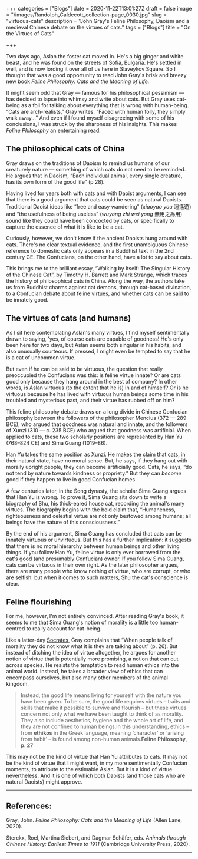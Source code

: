 +++
categories = ["Blogs"]
date = 2020-11-22T13:01:27Z
draft = false
image = "/images/Randolph_Caldecott_collection-page_0030.jpg"
slug = "virtuous-cats"
description = "John Gray's Feline Philosophy, Daoism and a medieval Chinese debate on the virtues of cats."
tags = ["Blogs"]
title = "On the Virtues of Cats"

+++


Two days ago, Aslan the foster cat moved in. He's a big ginger and white beast, and he was found on the streets of Sofia, Bulgaria. He's settled in well, and is now lording it over all of us here in Slaveykov Square. So I thought that was a good opportunity to read John Gray's brisk and breezy new book _Feline Philosophy: Cats and the Meaning of Life._

It might seem odd that Gray — famous for his philosophical pessimism — has decided to lapse into whimsy and write about cats. But Gray uses cat-being as a foil for talking about everything that is wrong with human-being. “Cats are arch-realists,” Gray writes. “Faced with human folly, they simply walk away...” And even if I found myself disagreeing with some of his conclusions, I was struck by the sharpness of his insights. This makes _Feline Philosophy_ an entertaining read.

## The philosophical cats of China

Gray draws on the traditions of Daoism to remind us humans of our creaturely nature — something of which cats do not need to be reminded. He argues that in Daoism, “Each individual animal, every single creature, has its own form of the good life” (p 28).

Having lived for years both with cats and with Daoist arguments, I can see that there is a good argument that cats could be seen as natural Daoists. Traditional Daoist ideas like “free and easy wandering" (_xiaoyao you_ 逍遙遊) and “the usefulness of being useless” (_wuyong zhi wei yong_ 無用之為用) sound like they could have been concocted by cats, or specifically to capture the essence of what it is like to be a cat.

Curiously, however, we don't know if the ancient Daoists hung around with cats. There's no clear textual evidence, and the first unambiguous Chinese reference to domestic cats only appears in a Buddhist text in the 2nd century CE. The Confucians, on the other hand, have a lot to say about cats.

This brings me to the brilliant essay, “Walking by Itself: The Singular History of the Chinese Cat”,  by Timothy H. Barrett and Mark Strange, which traces the history of philosophical cats in China. Along the way, the authors take us from Buddhist charms against cat demons, through cat-based divination, to a Confucian debate about feline virtues, and whether cats can be said to be innately good.

## The virtues of cats (and humans)

As I sit here contemplating Aslan's many virtues, I find myself sentimentally drawn to saying, 'yes, of course cats are capable of goodness! He's only been here for two days, but Aslan seems both singular in his habits, and also unusually courteous. If pressed, I might even be tempted to say that he is a cat of uncommon virtue.

But even if he can be said to be virtuous, the question that really preoccupied the Confucians was this: is feline virtue innate? Or are cats good only because they hang around in the best of company? In other words, is Aslan virtuous (to the extent that he is) in and of himself? Or is he virtuous because he has lived with virtuous human beings some time in his troubled and mysterious past, and their virtue has rubbed off on him?

This feline philosophy debate draws on a long divide in Chinese Confucian philosophy between the followers of the philosopher Mencius (372 — 289 BCE), who argued that goodness was natural and innate, and the followers of Xunzi (310 — c. 235 BCE) who argued that goodness was artificial. When applied to cats, these two scholarly positions are represented by Han Yu (768–824 CE) and Sima Guang (1019–86).

Han Yu takes the same position as Xunzi. He makes the claim that cats, in their natural state, have no moral sense. But, he says, if they hang out with morally upright people, they can become artificially good. Cats, he says, “do not tend by nature towards kindness or propriety.” But they can _become_ good if they happen to live in good Confucian homes.

A few centuries later, in the Song dynasty, the scholar Sima Guang argues that Han Yu is wrong. To prove it, Sima Guang sits down to write a biography of Shu, his thick-eared house cat, recording the animal's many virtues. The biography begins with the bold claim that, “Humaneness, righteousness and celestial virtue are not only bestowed among humans; all beings have the nature of this consciousness.”

By the end of his argument, Sima Guang has concluded that cats can be innately virtuous or unvirtuous. But this has a further implication: it suggests that there is no moral hierarchy between human beings and other living things. If you follow Han Yu, feline virtue is only ever borrowed from the cat's good (and presumably Confucian) owner. If you follow Sima Guang, cats can be virtuous in their own right. As the later philosopher argues, there are many people who know nothing of virtue, who are corrupt, or who are selfish: but when it comes to such matters, Shu the cat's conscience is clear.

## Feline flourishing

For me, however, I'm not entirely convinced. After reading Gray's book, it seems to me that Sima Guang's notion of morality is a little too human-centred to really account for cat-being.

Like a latter-day [Socrates](/socrates), Gray complains that “When people talk of morality they do not know what it is they are talking about” (p. 26). But instead of ditching the idea of virtue altogether, he argues for another notion of virtue that is potentially more promising, a notion that can cut across species. He resists the temptation to read human ethics into the animal world. Instead, he takes a broader view of ethics that can encompass ourselves, but also many other members of the animal kingdom.

> Instead, the good life means living for yourself with the nature you have been given. To be sure, the good life requires virtues – traits and skills that make it possible to survive and flourish – but these virtues concern not only what we have been taught to think of as morality. They also include aesthetics, hygiene and the whole art of life, and they are not confined to human beings.In this understanding, ethics – from **ethikos** in the Greek language, meaning ‘character’ or ‘arising from habit’ – is found among non-human animals.**Feline Philosophy, p. 27**

This may not be the kind of virtue that Han Yu attributes to cats. It may not be the kind of virtue that I might want, in my more sentimentally Confucian moments, to attribute to the estimable Aslan. But it is a kind of virtue nevertheless. And it is one of which both Daoists (and those cats who are natural Daoists) might approve.

---

## References:

Gray, John. _Feline Philosophy: Cats and the Meaning of Life_ (Allen Lane, 2020).

Sterckx, Roel, Martina Siebert, and Dagmar Schäfer, eds. _Animals through Chinese History: Earliest Times to 1911_ (Cambridge University Press, 2020).

---







